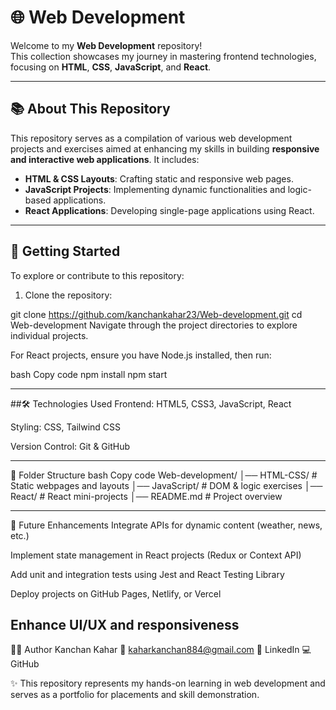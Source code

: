 # 🌐 Web Development

Welcome to my **Web Development** repository!  
This collection showcases my journey in mastering frontend technologies, focusing on **HTML**, **CSS**, **JavaScript**, and **React**.

---

## 📚 About This Repository

This repository serves as a compilation of various web development projects and exercises aimed at enhancing my skills in building **responsive and interactive web applications**. It includes:

- **HTML & CSS Layouts**: Crafting static and responsive web pages.  
- **JavaScript Projects**: Implementing dynamic functionalities and logic-based applications.  
- **React Applications**: Developing single-page applications using React.

---

## 🚀 Getting Started

To explore or contribute to this repository:

1. Clone the repository:


git clone https://github.com/kanchankahar23/Web-development.git
cd Web-development
Navigate through the project directories to explore individual projects.

For React projects, ensure you have Node.js installed, then run:

bash
Copy code
npm install
npm start

---
##🛠️ Technologies Used
Frontend: HTML5, CSS3, JavaScript, React

Styling: CSS, Tailwind CSS

Version Control: Git & GitHub


----
📂 Folder Structure
bash
Copy code
Web-development/
│── HTML-CSS/        # Static webpages and layouts
│── JavaScript/      # DOM & logic exercises
│── React/           # React mini-projects
│── README.md        # Project overview

---
🔄 Future Enhancements
Integrate APIs for dynamic content (weather, news, etc.)

Implement state management in React projects (Redux or Context API)

Add unit and integration tests using Jest and React Testing Library

Deploy projects on GitHub Pages, Netlify, or Vercel

Enhance UI/UX and responsiveness
---
👩‍💻 Author
Kanchan Kahar
📧 kaharkanchan884@gmail.com
🔗 LinkedIn
💻 GitHub

✨ This repository represents my hands-on learning in web development and serves as a portfolio for placements and skill demonstration.


